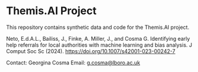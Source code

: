 # Themis.AI Project

This repository contains synthetic data and code for the Themis.AI project.

Neto, E.d.A.L., Bailiss, J., Finke, A. Miller, J., and Cosma G. Identifying early help referrals for local authorities with machine learning and bias analysis. J Comput Soc Sc (2024). https://doi.org/10.1007/s42001-023-00242-7

Contact: Georgina Cosma Email: g.cosma@lboro.ac.uk
